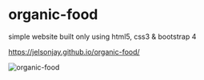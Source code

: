 # organic-food
simple website built only using html5, css3 & bootstrap 4 

https://jelsonjay.github.io/organic-food/

![organic-food](https://user-images.githubusercontent.com/50907905/94261364-aaa67880-ff29-11ea-866c-efb92896d0c5.png)
